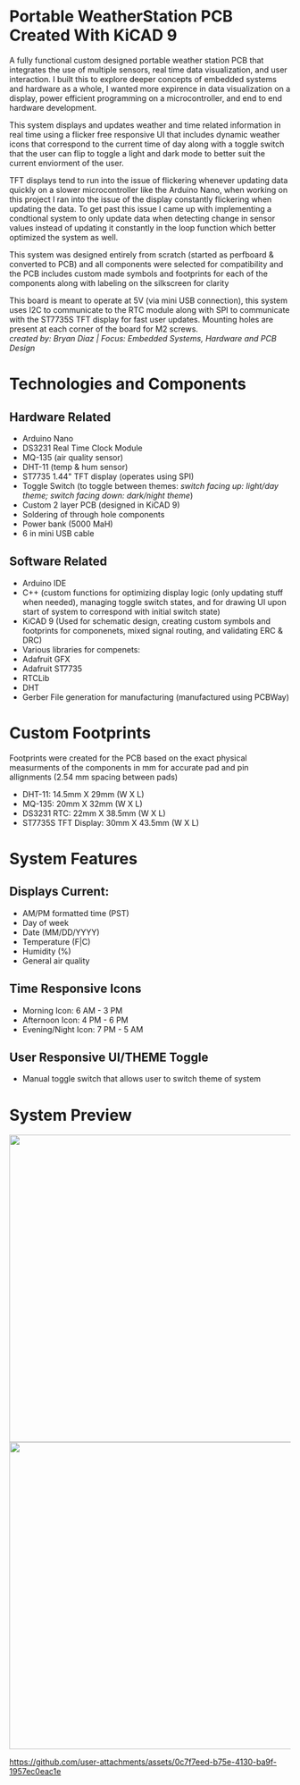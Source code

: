 # Portable WeatherStation PCB Created With KiCAD 9
A fully functional custom designed portable weather station PCB that integrates the use of multiple sensors, real time data visualization, and user interaction.
I built this to explore deeper concepts of embedded systems and hardware as a whole, I wanted more expirence in data visualization on a display, power efficient programming on a microcontroller, and end to end hardware development.
 
This system displays and updates weather and time related information in real time using a flicker free responsive UI that includes dynamic weather icons that correspond to the current time of day along with a toggle switch that the user can flip to toggle a light and dark mode to better suit the current enviorment of the user.
<br>
 
TFT displays tend to run into the issue of flickering whenever updating data quickly on a slower microcontroller like the Arduino Nano, when working on this project I ran into the issue of the display constantly flickering when updating the data. To get past this issue I came up with implementing a condtional system to only update data when detecting change in sensor values instead of updating it constantly in the loop function which better optimized the system as well.
 
This system was designed entirely from scratch (started as perfboard & converted to PCB) and all components were selected for compatibility and the PCB includes custom made symbols and footprints for each of the components along with labeling on the silkscreen for clarity
 
This board is meant to operate at 5V (via mini USB connection), this system uses I2C to communicate to the RTC module along with SPI to communicate with the ST7735S TFT display for fast user updates. Mounting holes are present at each corner of the board for M2 screws. <br>
*created by: Bryan Diaz | Focus: Embedded Systems, Hardware and PCB Design*

# Technologies and Components
## Hardware Related
- Arduino Nano
- DS3231 Real Time Clock Module
- MQ-135 (air quality sensor)
- DHT-11 (temp & hum sensor)
- ST7735 1.44" TFT display (operates using SPI)
- Toggle Switch (to toggle between themes: *switch facing up: light/day theme; switch facing down: dark/night theme*)
- Custom 2 layer PCB (designed in KiCAD 9)
- Soldering of through hole components
- Power bank (5000 MaH)
- 6 in mini USB cable

## Software Related
- Arduino IDE
- C++ (custom functions for optimizing display logic (only updating stuff when needed), managing toggle switch states, and for drawing UI upon start of system to correspond with initial switch state)
- KiCAD 9 (Used for schematic design, creating custom symbols and footprints for componenets, mixed signal routing, and validating ERC & DRC)
- Various libraries for compenets:
 - Adafruit GFX
 - Adafruit ST7735
 - RTCLib
 - DHT
- Gerber File generation for manufacturing (manufactured using PCBWay)

# Custom Footprints
Footprints were created for the PCB based on the exact physical measurments of the components in mm for accurate pad and pin allignments (2.54 mm spacing between pads)

- DHT-11: 14.5mm X 29mm (W X L)
- MQ-135: 20mm X 32mm (W X L)
- DS3231 RTC: 22mm X 38.5mm (W X L)
- ST7735S TFT Display: 30mm X 43.5mm (W X L)

# System Features
## Displays Current:
+ AM/PM formatted time (PST)
+ Day of week
+ Date (MM/DD/YYYY)
+ Temperature (F|C)
+ Humidity (%)
+ General air quality

## Time Responsive Icons 
+ Morning Icon: 6 AM - 3 PM
+ Afternoon Icon: 4 PM - 6 PM
+ Evening/Night Icon: 7 PM - 5 AM

## User Responsive UI/THEME Toggle
+ Manual toggle switch that allows user to switch theme of system

# System Preview

<img src = "https://github.com/user-attachments/assets/dde273cc-182d-4e56-90b9-a000ba16ea54" width = "550" height = "550"/> 
<img src = "https://github.com/user-attachments/assets/4f40f132-bb81-4a42-82a9-b12d7365d039" width = "550" height = "550"/>

https://github.com/user-attachments/assets/0c7f7eed-b75e-4130-ba9f-1957ec0eac1e




